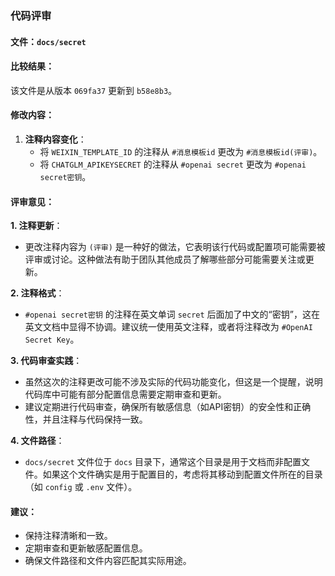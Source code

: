 ### 代码评审

#### 文件：`docs/secret`

#### 比较结果：

该文件是从版本 `069fa37` 更新到 `b58e8b3`。

#### 修改内容：

1. **注释内容变化**：
   - 将 `WEIXIN_TEMPLATE_ID` 的注释从 `#消息模板id` 更改为 `#消息模板id(评审)`。
   - 将 `CHATGLM_APIKEYSECRET` 的注释从 `#openai secret` 更改为 `#openai secret密钥`。

#### 评审意见：

**1. 注释更新**：
   - 更改注释内容为 `(评审)` 是一种好的做法，它表明该行代码或配置项可能需要被评审或讨论。这种做法有助于团队其他成员了解哪些部分可能需要关注或更新。

**2. 注释格式**：
   - `#openai secret密钥` 的注释在英文单词 `secret` 后面加了中文的“密钥”，这在英文文档中显得不协调。建议统一使用英文注释，或者将注释改为 `#OpenAI Secret Key`。

**3. 代码审查实践**：
   - 虽然这次的注释更改可能不涉及实际的代码功能变化，但这是一个提醒，说明代码库中可能有部分配置信息需要定期审查和更新。
   - 建议定期进行代码审查，确保所有敏感信息（如API密钥）的安全性和正确性，并且注释与代码保持一致。

**4. 文件路径**：
   - `docs/secret` 文件位于 `docs` 目录下，通常这个目录是用于文档而非配置文件。如果这个文件确实是用于配置目的，考虑将其移动到配置文件所在的目录（如 `config` 或 `.env` 文件）。

#### 建议：

- 保持注释清晰和一致。
- 定期审查和更新敏感配置信息。
- 确保文件路径和文件内容匹配其实际用途。